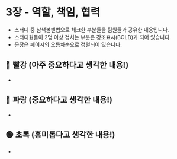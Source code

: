 # 3장 - 역할, 책임, 협력
- 스터디 중 삼색볼펜법으로 체크한 부분들을 팀원들과 공유한 내용입니다.
- 스터디원들이 2명 이상 겹치는 부분은 강조표시(BOLD)가 되어 있습니다.
- 문장은 페이지의 오름차순으로 정렬되어 있습니다.

## 🔴 빨강 (아주 중요하다고 생각한 내용!)
- 
## 🔵 파랑 (중요하다고 생각한 내용!)
- 
## 🟢 초록 (흥미롭다고 생각한 내용!)
- 